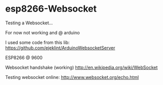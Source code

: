 esp8266-Websocket
=================

Testing a Websocket... 

For now not working and @ arduino

I used some code from this lib:
https://github.com/ejeklint/ArduinoWebsocketServer

ESP8266 @ 9600

Websocket handshake (working)
http://en.wikipedia.org/wiki/WebSocket

Testing websocket online:
http://www.websocket.org/echo.html
